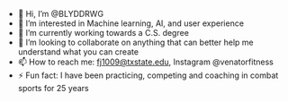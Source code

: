 - 👋 Hi, I’m @BLYDDRWG
- 👀 I’m interested in Machine learning, AI, and user experience
- 🌱 I’m currently working towards a C.S. degree
- 💞️ I’m looking to collaborate on anything that can better help me understand what you can create
- 📫 How to reach me: fj1009@txstate.edu, Instagram @venatorfitness
- ⚡ Fun fact: I have been practicing, competing and coaching in combat sports for 25 years

<!---
BLYDDRWG/BLYDDRWG is a ✨ special ✨ repository because its `README.md` (this file) appears on your GitHub profile.
You can click the Preview link to take a look at your changes.
--->
